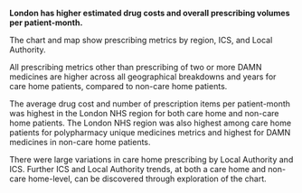 __London has higher estimated drug costs and overall prescribing volumes per patient-month.__

The chart and map show prescribing metrics by region, ICS, and Local Authority. 

All prescribing metrics other than prescribing of two or more DAMN medicines are higher across all geographical breakdowns and years for care home patients, compared to non-care home patients.

The average drug cost and number of prescription items per patient-month was highest in the London NHS region  for both care home and non-care home patients. The London NHS region was also highest among care home patients for polypharmacy unique medicines metrics and highest for DAMN medicines in non-care home patients.

There were large variations in care home prescribing by Local Authority and ICS. 
Further ICS and Local Authority trends, at both a care home and non-care home-level, can be discovered through exploration of the chart. 
